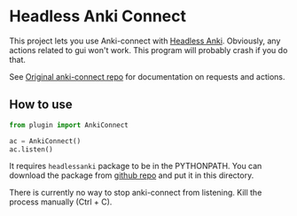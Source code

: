 # Headless Anki Connect

This project lets you use Anki-connect with [Headless Anki](https://github.com/blueGreenMagick/headless-anki).
Obviously, any actions related to gui won't work. This program will probably crash if you do that.

See [Original anki-connect repo](https://github.com/FooSoft/anki-connect) for documentation on requests and actions.

## How to use

```python
from plugin import AnkiConnect

ac = AnkiConnect()
ac.listen()
```

It requires `headlessanki` package to be in the PYTHONPATH. You can download the package from [github repo](https://github.com/blueGreenMagick/headless-anki) and put it in this directory.

There is currently no way to stop anki-connect from listening. Kill the process manually (Ctrl + C).
